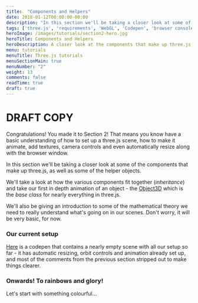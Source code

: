 ```yaml
---
title:  "Components and Helpers"
date: 2018-01-12T00:00:00-00:00
description: "In this section we'll be taking a closer look at some of the components that make up three.js, as well as some of the helper objects."
tags: ['three.js', 'requirements', 'WebGL', 'Codepen', 'browser console', 'HTML']
heroImage: /images/tutorials/section2-hero.jpg
heroTitle: Components and Helpers
heroDescription: A closer look at the components that make up three.js
menu: tutorials
menuTitle: Three.js tutorials
menuSectionMain: true
menuNumber: "2"
weight: 13
comments: false
readTime: true
draft: true
---
```


# DRAFT COPY

Congratulations! You made it to Section 2! That means you know have a basic understanding of how to set up a three.js scene, how to make it animate, add textures, camera controls and even automatically resize along with the browser window.

In this section we'll be taking a closer look at some of the components that make up three.js, as well as some of the helper objects.

We'll take a look at how the various components fit together (_inheritance_) and take our first in depth animation of an object - the [Object3D](https://threejs.org/docs/#api/core/Object3D) which is the _base class_ for nearly everything in three.js.

We'll also be giving an introduction to some of the mathematical theory we need to really understand what's going on in our scenes. Don't worry, it will be very basic, for now.

### Our current setup

[Here](https://codepen.io/looeee/pen/aEBKYK) is a codepen that contains a nearly empty scene with all our setup so far - it has automatic resizing, orbit controls and animation already set up, and most of the comments from the previous section stripped out to make things clearer.

### Onwards! To rainbows and glory!
Let's start with something colourful...
